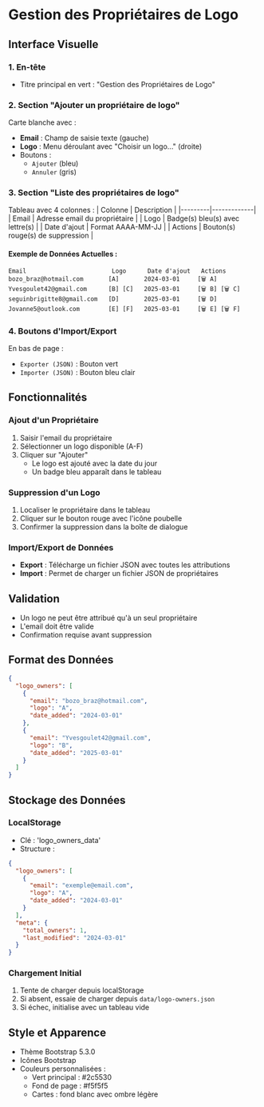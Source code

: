 # Gestion des Propriétaires de Logo

## Interface Visuelle

### 1. En-tête
- Titre principal en vert : "Gestion des Propriétaires de Logo"

### 2. Section "Ajouter un propriétaire de logo"
Carte blanche avec :
- **Email** : Champ de saisie texte (gauche)
- **Logo** : Menu déroulant avec "Choisir un logo..." (droite)
- Boutons :
  - `Ajouter` (bleu)
  - `Annuler` (gris)

### 3. Section "Liste des propriétaires de logo"
Tableau avec 4 colonnes :
| Colonne | Description |
|---------|-------------|
| Email | Adresse email du propriétaire |
| Logo | Badge(s) bleu(s) avec lettre(s) |
| Date d'ajout | Format AAAA-MM-JJ |
| Actions | Bouton(s) rouge(s) de suppression |

#### Exemple de Données Actuelles :
```
Email                        Logo      Date d'ajout   Actions
bozo_braz@hotmail.com       [A]       2024-03-01     [🗑 A]
Yvesgoulet42@gmail.com      [B] [C]   2025-03-01     [🗑 B] [🗑 C]
seguinbrigitte8@gmail.com   [D]       2025-03-01     [🗑 D]
Jovanne5@outlook.com        [E] [F]   2025-03-01     [🗑 E] [🗑 F]
```

### 4. Boutons d'Import/Export
En bas de page :
- `Exporter (JSON)` : Bouton vert
- `Importer (JSON)` : Bouton bleu clair

## Fonctionnalités

### Ajout d'un Propriétaire
1. Saisir l'email du propriétaire
2. Sélectionner un logo disponible (A-F)
3. Cliquer sur "Ajouter"
   - Le logo est ajouté avec la date du jour
   - Un badge bleu apparaît dans le tableau

### Suppression d'un Logo
1. Localiser le propriétaire dans le tableau
2. Cliquer sur le bouton rouge avec l'icône poubelle
3. Confirmer la suppression dans la boîte de dialogue

### Import/Export de Données
- **Export** : Télécharge un fichier JSON avec toutes les attributions
- **Import** : Permet de charger un fichier JSON de propriétaires

## Validation
- Un logo ne peut être attribué qu'à un seul propriétaire
- L'email doit être valide
- Confirmation requise avant suppression

## Format des Données
```json
{
  "logo_owners": [
    {
      "email": "bozo_braz@hotmail.com",
      "logo": "A",
      "date_added": "2024-03-01"
    },
    {
      "email": "Yvesgoulet42@gmail.com",
      "logo": "B",
      "date_added": "2025-03-01"
    }
  ]
}
```

## Stockage des Données

### LocalStorage
- Clé : 'logo_owners_data'
- Structure :
```json
{
  "logo_owners": [
    {
      "email": "exemple@email.com",
      "logo": "A",
      "date_added": "2024-03-01"
    }
  ],
  "meta": {
    "total_owners": 1,
    "last_modified": "2024-03-01"
  }
}
```

### Chargement Initial
1. Tente de charger depuis localStorage
2. Si absent, essaie de charger depuis `data/logo-owners.json`
3. Si échec, initialise avec un tableau vide

## Style et Apparence
- Thème Bootstrap 5.3.0
- Icônes Bootstrap
- Couleurs personnalisées :
  - Vert principal : #2c5530
  - Fond de page : #f5f5f5
  - Cartes : fond blanc avec ombre légère 
